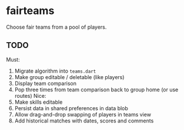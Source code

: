 # fairteams

Choose fair teams from a pool of players.

## TODO
Must:
1. Migrate algorithm into `teams.dart`
2. Make group editable / deletable (like players)
3. Display team comparison
4. Pop three times from team comparison back to group home (or use routes)
Nice:
1. Make skills editable
2. Persist data in shared preferences in data blob
3. Allow drag-and-drop swapping of players in teams view
4. Add historical matches with dates, scores and comments
